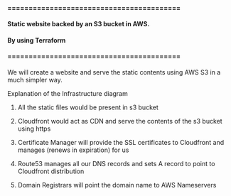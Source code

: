 #### =========================================
#### Static website backed by an S3 bucket in AWS.
#### By using Terraform
#### =========================================

We will create a website and serve the static contents using AWS S3 in a much simpler way. 

Explanation of the Infrastructure diagram

1. All the static files would be present in s3 bucket

2. Cloudfront would act as CDN and serve the contents of the s3 bucket using https

3. Certificate Manager will provide the SSL certificates to Cloudfront and manages (renews in expiration) for us

4. Route53 manages all our DNS records and sets A record to point to Cloudfront distribution

5. Domain Registrars will point the domain name to AWS Nameservers

